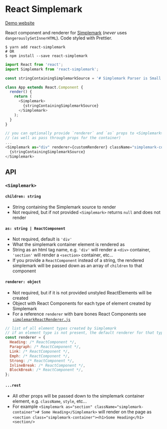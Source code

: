 # React Simplemark

[Demo website](https://simplemark.rafgraph.dev)

React component and renderer for [Simplemark](https://github.com/rafgraph/simplemark) (*never* uses `dangerouslySetInnerHTML`). Code styled with Prettier.

```shell
$ yarn add react-simplemark
# OR
$ npm install --save react-simplemark
```

```js
import React from 'react';
import Simplemark from 'react-simplemark';

const stringContainingSimplemarkSource = '# Simplemark Parser is Small ~1KB!!';

class App extends React.Component {
  render() {
    return (
      <Simplemark>
        {stringContainingSimplemarkSource}
      </Simplemark>
    );
  }
}
```

```js
// you can optionally provide `renderer` and `as` props to <Simplemark>
// (as well as pass through props for the container)
...
<Simplemark as="div" renderer={customRenderer} className="simplemark-container">
  {stringContainingSimplemarkSource}
</Simplemark>
```

## API
### `<Simplemark>`
#### `children: string`
- String containing the Simplemark source to render
- Not required, but if not provided `<Simplemark>` returns `null` and does not render

#### `as: string | ReactComponent`
- Not required, default is `'div'`
- What the simplemark container element is rendered as
- String as an html tag name, e.g. `'div'` will render a `<div>` container, `'section'` will render a `<section>` container, etc...
- If you provide a `ReactComponent` instead of a string, the rendered simplemark will be passed down as an array of `children` to that component

#### `renderer: object`
- Not required, but if it is not provided unstyled ReactElements will be created
- Object with React Components for each type of element created by Simplemark
- For a reference `renderer` with bare bones React Components see [`simplemarkReactRenderer.js`](https://github.com/rafgraph/react-simplemark/blob/main/src/simplemarkReactRenderer.js)
```js
// list of all element types created by Simplemark
// if an element type is not present, the default renderer for that type is used
const renderer = {
  Heading: /* ReactComponent */,
  Paragraph: /* ReactComponent */,
  Link: /* ReactComponent */,
  Emph: /* ReactComponent */,
  Strong: /* ReactComponent */,
  InlineBreak: /* ReactComponent */,
  BlockBreak: /* ReactComponent */,
};
```

#### `...rest`
- All other props will be passed down to the simplemark container element, e.g. `className`, `style`, etc...
- For example `<Simplemark as="section" className="simplemark-container"># Some Heading</Simplemark>` will render on the page as `<section class="simplemark-container"><h1>Some Heading</h1><section/>`
